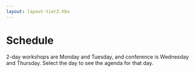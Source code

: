 ```yaml
---
layout: layout-tier2.hbs
---
```


<div class="container section schedule">
   <h1 class="text-center">Schedule</h1>
    </div>
</div>
<div class="container">
   <div class="col-lg-6 col-lg-offset-3">
   <p class="text-center">2-day workshops are Monday and Tuesday, and conference is Wednesday and Thursday. Select the day to see the agenda for that day.</p>
   </div>
   <div class="col-lg-12">
   <script type="text/javascript" src="https://sessionize.com/api/v2/adpvn9dh/view/GridSmart"></script>
   </div>
</div>